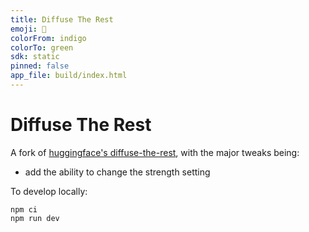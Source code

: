 ```yaml
---
title: Diffuse The Rest
emoji: 🦉
colorFrom: indigo
colorTo: green
sdk: static
pinned: false
app_file: build/index.html
---
```


# Diffuse The Rest

A fork of [huggingface's diffuse-the-rest](https://huggingface.co/spaces/huggingface-projects/diffuse-the-rest), with the major tweaks being:

  - add the ability to change the strength setting

To develop locally:

```
npm ci
npm run dev
```

